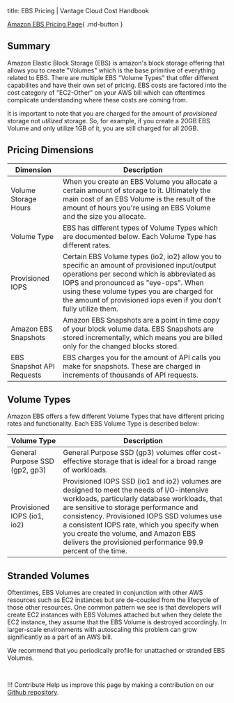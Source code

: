 title: EBS Pricing | Vantage Cloud Cost Handbook

[Amazon EBS Pricing Page](https://aws.amazon.com/ebs/pricing/){ .md-button }

## Summary

Amazon Elastic Block Storage (EBS) is amazon's block storage offering that allows you to create "Volumes" which is the base primitive of everything related to EBS. There are multiple EBS "Volume Types" that offer different capabilites and have their own set of pricing. EBS costs are factored into the cost category of "EC2-Other" on your AWS bill which can oftentimes complicate understanding where these costs are coming from. 

It is important to note that you are charged for the amount of _provisioned_ storage not _utilized_ storage. So, for example, if you create a 20GB EBS Volume and only utilize 1GB of it, you are still charged for all 20GB. 

## Pricing Dimensions

| Dimension | Description |
|--------|--------|
| Volume Storage Hours | When you create an EBS Volume you allocate a certain amount of storage to it. Ultimately the main cost of an EBS Volume is the result of the amount of hours you're using an EBS Volume and the size you allocate. |
| Volume Type | EBS has different types of Volume Types which are documented below. Each Volume Type has different rates. |
| Provisioned IOPS | Certain EBS Volume types (io2, io2) allow you to specific an amount of provisioned input/output operations per second which is abbreviated as IOPS and pronounced as "eye-ops". When using these volume types you are charged for the amount of provisioned iops even if you don't fully utilize them. |
| Amazon EBS Snapshots | Amazon EBS Snapshots are a point in time copy of your block volume data. EBS Snapshots are stored incrementally, which means you are billed only for the changed blocks stored. |
| EBS Snapshot API Requests | EBS charges you for the amount of API calls you make for snapshots. These are charged in increments of thousands of API requests. | 


## Volume Types

Amazon EBS offers a few different Volume Types that have different pricing rates and functionality. Each EBS Volume Type is described below:

| Volume Type | Description |
|------|-----|
| General Purpose SSD (gp2, gp3) | General Purpose SSD (gp3) volumes offer cost-effective storage that is ideal for a broad range of workloads. |
| Provisioned IOPS (io1, io2) | Provisioned IOPS SSD (io1 and io2) volumes are designed to meet the needs of I/O-intensive workloads, particularly database workloads, that are sensitive to storage performance and consistency. Provisioned IOPS SSD volumes use a consistent IOPS rate, which you specify when you create the volume, and Amazon EBS delivers the provisioned performance 99.9 percent of the time. |


## Stranded Volumes

Oftentimes, EBS Volumes are created in conjunction with other AWS resources such as EC2 instances but are de-coupled from the lifecycle of those other resources. One common pattern we see is that developers will create EC2 instances with EBS Volumes attached but when they delete the EC2 instance, they assume that the EBS Volume is destroyed accordingly. In larger-scale environments with autoscaling this problem can grow significantly as a part of an AWS bill.

We recommend that you periodically profile for unattached or stranded EBS Volumes.

<br/>

!!! Contribute
	Help us improve this page by making a contribution on our [Github repository](https://github.com/vantage-sh/handbook).